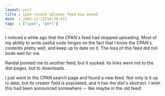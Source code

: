 ```yaml
---
layout: post
title : cpan recent uploads feed has moved
date  : 2005-12-15T18:29:47Z
tags  : ["cpan", "perl"]
---
```

I noticed a while ago that the CPAN's feed had stopped uploading.  Most of my ability to write useful code hinges on the fact that I know the CPAN's contents pretty well, and keep up to date on it.  The loss of this feed did not bode well for me.

Randal pointed me to another feed, but it sucked: its links were not to the dist pages, but to downloads.

I just went to the CPAN search page and found a new feed.  Not only is it up to date, but its creator field is populated, and it has the dist's abstract.  I wish this had been announced somewhere -- like maybe in the old feed! 
